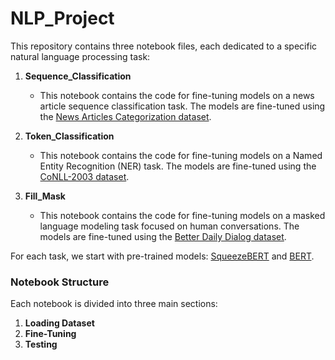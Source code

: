 # NLP_Project

This repository contains three notebook files, each dedicated to a specific natural language processing task:

1. **Sequence_Classification**
   - This notebook contains the code for fine-tuning models on a news article sequence classification task. The models are fine-tuned using the [News Articles Categorization dataset](https://huggingface.co/datasets/valurank/News_Articles_Categorization).

2. **Token_Classification**
   - This notebook contains the code for fine-tuning models on a Named Entity Recognition (NER) task. The models are fine-tuned using the [CoNLL-2003 dataset](https://huggingface.co/datasets/eriktks/conll2003).

3. **Fill_Mask**
   - This notebook contains the code for fine-tuning models on a masked language modeling task focused on human conversations. The models are fine-tuned using the [Better Daily Dialog dataset](https://huggingface.co/datasets/benjaminbeilharz/better_daily_dialog).

For each task, we start with pre-trained models: [SqueezeBERT](https://huggingface.co/squeezebert/squeezebert-uncased) and [BERT](https://huggingface.co/google-bert/bert-base-uncased).

### Notebook Structure

Each notebook is divided into three main sections:

1. **Loading Dataset**
2. **Fine-Tuning**
3. **Testing**
